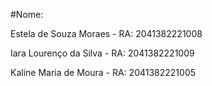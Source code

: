 #Nome: 

Estela de Souza Moraes - RA: 2041382221008

Iara Lourenço da Silva - RA: 2041382221009

Kaline Maria de Moura - RA: 2041382221005
